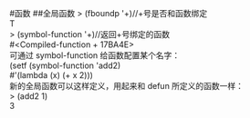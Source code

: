 #函数
##全局函数
\> (fboundp '+)//+号是否和函数绑定  
T  
\> (symbol-function '+)//返回+号绑定的函数  
\#\<Compiled-function + 17BA4E\>  
可通过 symbol-function 给函数配置某个名字：  
(setf (symbol-function 'add2)  
  #'(lambda (x) (+ x 2)))  
新的全局函数可以这样定义，用起来和 defun 所定义的函数一样：  
\> (add2 1)  
3  
